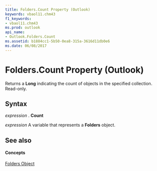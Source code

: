 ```yaml
---
title: Folders.Count Property (Outlook)
keywords: vbaol11.chm43
f1_keywords:
- vbaol11.chm43
ms.prod: outlook
api_name:
- Outlook.Folders.Count
ms.assetid: b1884cc1-5b50-0ea8-315a-3616d11db0e6
ms.date: 06/08/2017
---
```



# Folders.Count Property (Outlook)

Returns a  **Long** indicating the count of objects in the specified collection. Read-only.


## Syntax

 _expression_ . **Count**

 _expression_ A variable that represents a **Folders** object.


## See also


#### Concepts


[Folders Object](folders-object-outlook.md)

